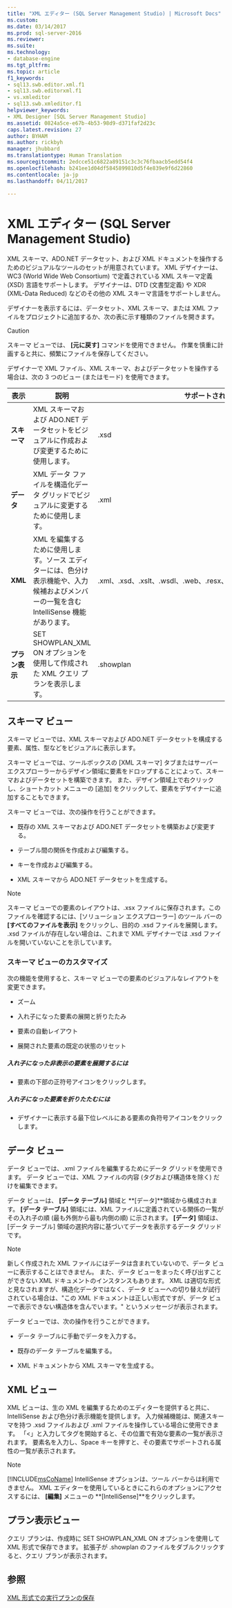 ```yaml
---
title: "XML エディター (SQL Server Management Studio) | Microsoft Docs"
ms.custom: 
ms.date: 03/14/2017
ms.prod: sql-server-2016
ms.reviewer: 
ms.suite: 
ms.technology:
- database-engine
ms.tgt_pltfrm: 
ms.topic: article
f1_keywords:
- sql13.swb.editor.xml.f1
- sql13.swb.editorxml.f1
- vs.xmleditor
- sql13.swb.xmleditor.f1
helpviewer_keywords:
- XML Designer [SQL Server Management Studio]
ms.assetid: 0824a5ce-e67b-4b53-98d9-d371faf2d23c
caps.latest.revision: 27
author: BYHAM
ms.author: rickbyh
manager: jhubbard
ms.translationtype: Human Translation
ms.sourcegitcommit: 2edcce51c6822a89151c3c3c76fbaacb5edd54f4
ms.openlocfilehash: b241ee1d04df5845899810d5f4e839e9f6d22860
ms.contentlocale: ja-jp
ms.lasthandoff: 04/11/2017

---
```

# <a name="xml-editor-sql-server-management-studio"></a>XML エディター (SQL Server Management Studio)
  XML スキーマ、ADO.NET データセット、および XML ドキュメントを操作するためのビジュアルなツールのセットが用意されています。 XML デザイナーは、WC3 (World Wide Web Consortium) で定義されている XML スキーマ定義 (XSD) 言語をサポートします。 デザイナーは、DTD (文書型定義) や XDR (XML-Data Reduced) などのその他の XML スキーマ言語をサポートしません。  
  
 デザイナーを表示するには、データセット、XML スキーマ、または XML ファイルをプロジェクトに追加するか、次の表に示す種類のファイルを開きます。  
  
> [!CAUTION]  
>  スキーマ ビューでは、 **[元に戻す]** コマンドを使用できません。 作業を慎重に計画すると共に、頻繁にファイルを保存してください。  
  
 デザイナーで XML ファイル、XML スキーマ、およびデータセットを操作する場合は、次の 3 つのビュー (またはモード) を使用できます。  
  
|表示|説明|サポートされるファイルの種類|  
|----------|-----------------|--------------------------|  
|**スキーマ**|XML スキーマおよび ADO.NET データセットをビジュアルに作成および変更するために使用します。|.xsd|  
|**データ**|XML データ ファイルを構造化データ グリッドでビジュアルに変更するために使用します。|.xml|  
|**XML**|XML を編集するために使用します。ソース エディターには、色分け表示機能や、入力候補およびメンバーの一覧を含む IntelliSense 機能があります。|.xml、.xsd、.xslt、.wsdl、.web、.resx、.tdl、.wsf、.hta、.disco、.vsdisco、.config|  
|**プラン表示**|SET SHOWPLAN_XML ON オプションを使用して作成された XML クエリ プランを表示します。|.showplan|  
  
## <a name="schema-view"></a>スキーマ ビュー  
 スキーマ ビューでは、XML スキーマおよび ADO.NET データセットを構成する要素、属性、型などをビジュアルに表示します。  
  
 スキーマ ビューでは、ツールボックスの [XML スキーマ] タブまたはサーバー エクスプローラーからデザイン領域に要素をドロップすることによって、スキーマおよびデータセットを構築できます。 また、デザイン領域上で右クリックし、ショートカット メニューの [追加] をクリックして、要素をデザイナーに追加することもできます。  
  
 スキーマ ビューでは、次の操作を行うことができます。  
  
-   既存の XML スキーマおよび ADO.NET データセットを構築および変更する。  
  
-   テーブル間の関係を作成および編集する。  
  
-   キーを作成および編集する。  
  
-   XML スキーマから ADO.NET データセットを生成する。  
  
> [!NOTE]  
>  スキーマ ビューでの要素のレイアウトは、.xsx ファイルに保存されます。このファイルを確認するには、[ソリューション エクスプローラー] のツール バーの **[すべてのファイルを表示]** をクリックし、目的の .xsd ファイルを展開します。 .xsd ファイルが存在しない場合は、これまで XML デザイナーでは .xsd ファイルを開いていないことを示しています。  
  
### <a name="customizing-schema-view"></a>スキーマ ビューのカスタマイズ  
 次の機能を使用すると、スキーマ ビューでの要素のビジュアルなレイアウトを変更できます。  
  
-   ズーム  
  
-   入れ子になった要素の展開と折りたたみ  
  
-   要素の自動レイアウト  
  
-   展開された要素の既定の状態のリセット  
  
##### <a name="to-expand-hidden-nested-elements"></a>入れ子になった非表示の要素を展開するには  
  
-   要素の下部の正符号アイコンをクリックします。  
  
##### <a name="to-collapse-nested-elements"></a>入れ子になった要素を折りたたむには  
  
-   デザイナーに表示する最下位レベルにある要素の負符号アイコンをクリックします。  
  
## <a name="data-view"></a>データ ビュー  
 データ ビューでは、.xml ファイルを編集するためにデータ グリッドを使用できます。 データ ビューでは、XML ファイルの内容 (タグおよび構造体を除く) だけを編集できます。  
  
 データ ビューは、 **[データ テーブル]** 領域と **[データ]**領域から構成されます。 **[データ テーブル]** 領域には、XML ファイルに定義されている関係の一覧がその入れ子の順 (最も外側から最も内側の順) に示されます。 **[データ]** 領域は、[データ テーブル] 領域の選択内容に基づいてデータを表示するデータ グリッドです。  
  
> [!NOTE]  
>  新しく作成された XML ファイルにはデータは含まれていないので、データ ビューに表示することはできません。 また、データ ビューをまったく呼び出すことができない XML ドキュメントのインスタンスもあります。 XML は適切な形式と見なされますが、構造化データではなく、データ ビューへの切り替えが試行されている場合は、"この XML ドキュメントは正しい形式ですが、データ ビューで表示できない構造体を含んでいます。" というメッセージが表示されます。  
  
 データ ビューでは、次の操作を行うことができます。  
  
-   データ テーブルに手動でデータを入力する。  
  
-   既存のデータ テーブルを編集する。  
  
-   XML ドキュメントから XML スキーマを生成する。  
  
## <a name="xml-view"></a>XML ビュー  
 XML ビューは、生の XML を編集するためのエディターを提供すると共に、IntelliSense および色分け表示機能を提供します。 入力候補機能は、関連スキーマを持つ .xsd ファイルおよび .xml ファイルを操作している場合に使用できます。 「<」と入力してタグを開始すると、その位置で有効な要素の一覧が表示されます。 要素名を入力し、Space キーを押すと、その要素でサポートされる属性の一覧が表示されます。  
  
> [!NOTE]  
>  [!INCLUDE[msCoName](../../includes/msconame-md.md)] IntelliSense オプションは、ツール バーからは利用できません。 XML エディターを使用しているときにこれらのオプションにアクセスするには、 **[編集]** メニューの **[IntelliSense]**をクリックします。  
  
## <a name="showplan-view"></a>プラン表示ビュー  
 クエリ プランは、作成時に SET SHOWPLAN_XML ON オプションを使用して XML 形式で保存できます。 拡張子が .showplan のファイルをダブルクリックすると、クエリ プランが表示されます。  
  
## <a name="see-also"></a>参照  
 [XML 形式での実行プランの保存](../../relational-databases/performance/save-an-execution-plan-in-xml-format.md)  
  
  

